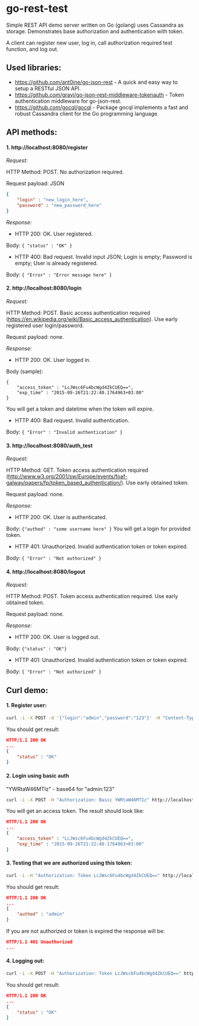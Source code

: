# go-rest-test

Simple REST API demo server written on Go (golang) uses Cassandra as storage.
Demonstrates base authorization and authentication with token.

A client can register new user, log in, call authorization required test function, and log out.

## Used libraries:
- https://github.com/ant0ine/go-json-rest - A quick and easy way to setup a RESTful JSON API.
- https://github.com/grayj/go-json-rest-middleware-tokenauth - Token authentication middleware for go-json-rest.
- https://github.com/gocql/gocql - Package gocql implements a fast and robust Cassandra client for the Go programming language. 

## API methods:
#### 1. http://localhost:8080/register
*Request:*

HTTP Method: POST. No authorization required. 

Request payload: JSON
```JSON
{
    "login" : "new_login_here",
    "password" : "new_password_here"
}
```

*Response:*
- HTTP 200: OK. User registered.

Body: ```{ "status" : "OK" } ```
- HTTP 400: Bad request. Invalid input JSON; Login is empty; Password is empty; User is already registered.

Body: ``` { "Error" : "Error message here" } ```

#### 2. http://localhost:8080/login
*Request:*

HTTP Method: POST. Basic access authentication required (https://en.wikipedia.org/wiki/Basic_access_authentication). Use early registered user login/password.

Request payload: none.

*Response:*
- HTTP 200: OK. User logged in.

Body (sample):
```
{
    "access_token" : "LcJWsc6Fu4bcWgd4ZkCUEQ==",
	"exp_time" : "2015-09-26T21:22:40.1764963+03:00"
}
```
You will get a token and datetime when the token will expire.
- HTTP 400: Bad request. Invalid authentication.

Body: ``` { "Error" : "Invalid authentication" } ```
#### 3. http://localhost:8080/auth_test
*Request:*

HTTP Method: GET. Token access authentication required (http://www.w3.org/2001/sw/Europe/events/foaf-galway/papers/fp/token_based_authentication/). Use early obtained token.

Request payload: none.

*Response:*
- HTTP 200: OK. User is authenticated.

Body: ``` {"authed" : "some username here" } ```
You will get a login for provided token.
- HTTP 401: Unauthorized. Invalid authentication token or token expired.

Body: ``` { "Error" : "Not authorized" } ```
#### 4. http://localhost:8080/logout
*Request:*

HTTP Method: POST. Token access authentication required. Use early obtained token.

Request payload: none.

*Response:*
- HTTP 200: OK. User is logged out.

Body: ``` {"status" : "OK"} ```
- HTTP 401: Unauthorized. Invalid authentication token or token expired.

Body: ``` { "Error" : "Not authorized" } ```

## Curl demo:
#### 1. Register user:

```sh
curl -i -X POST -d '{"login":"admin","password":"123"}' -H "Content-Type:application/json" http://localhost:8080/register
```

You should get result:

```json
HTTP/1.1 200 OK
...
{
    "status" : "OK"
}
```

#### 2. Login using basic auth

"YWRtaW46MTIz" - base64 for "admin:123"

```sh
curl -i -X POST -H "Authorization: Basic YWRtaW46MTIz" http://localhost:8080/login
```

You will get an access token. The result should look like:

```json
HTTP/1.1 200 OK
...
{
    "access_token" : "LcJWsc6Fu4bcWgd4ZkCUEQ==",
	"exp_time" : "2015-09-26T21:22:40.1764963+03:00"
}
```

#### 3. Testing that we are authorized using this token:

```sh
curl -i -H "Authorization: Token LcJWsc6Fu4bcWgd4ZkCUEQ==" http://localhost:8080/auth_test
```

You should get result:

```json
HTTP/1.1 200 OK
...
{
    "authed" : "admin"
}
```

If you are not authorized or token is expired the response will be:
```json
HTTP/1.1 401 Unauthorized
...
```

#### 4. Logging out:

```sh
curl -i -X POST -H "Authorization: Token LcJWsc6Fu4bcWgd4ZkCUEQ==" http://localhost:8080/logout
```

You should get result:
```json
HTTP/1.1 200 OK
...
{
    "status" : "OK"
}
```
